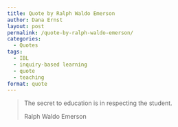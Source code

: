 ```yaml
---
title: Quote by Ralph Waldo Emerson
author: Dana Ernst
layout: post
permalink: /quote-by-ralph-waldo-emerson/
categories:
  - Quotes
tags:
  - IBL
  - inquiry-based learning
  - quote
  - teaching
format: quote
---
```


<blockquote>
<p>The secret to education is in respecting the student.</p>
<footer>Ralph Waldo Emerson</footer>
</blockquote>
